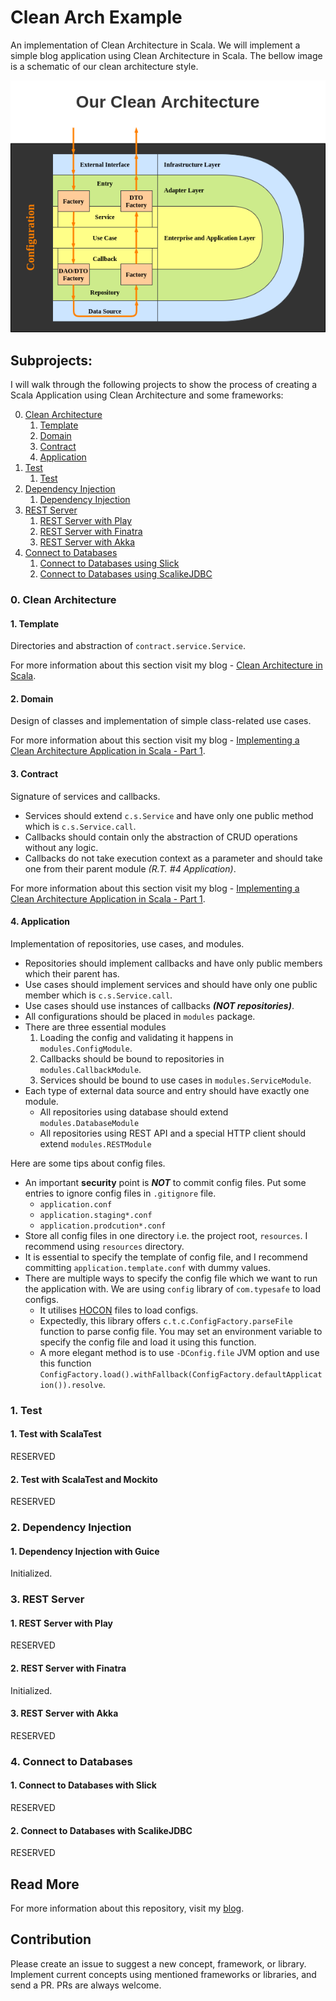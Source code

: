 # Clean Arch Example

An implementation of Clean Architecture in Scala. We will implement a simple blog application using Clean Architecture in Scala.
The bellow image is a schematic of our clean architecture style.

![Clean Architecture](./public/images/our_clean_architecture.png)

## Subprojects:

I will walk through the following projects to show the process of creating a Scala Application using Clean Architecture and some frameworks:

0. [Clean Architecture](#0-clean-architecture)
   1. [Template](#1-template)
   2. [Domain](#2-domain)
   3. [Contract](#3-contract)
   4. [Application](#4-application)
1. [Test](#1-test)
   1. [Test](#1-test-with-scalatest)
2. [Dependency Injection](#2-dependency-injection)
   1. [Dependency Injection](#1-dependency-injection-with-guice)
3. [REST Server](#3-rest-server)
   1. [REST Server with Play](#1-rest-server-with-play)
   2. [REST Server with Finatra](#2-rest-server-with-finatra)
   3. [REST Server with Akka](#3-rest-server-with-akka)
4. [Connect to Databases](#4-connect-to-databases)
   1. [Connect to Databases using Slick](#1-connect-to-databases-with-slick)
   2. [Connect to Databases using ScalikeJDBC](#2-connect-to-databases-with-scalikejdbc)

### 0. Clean Architecture

#### 1. Template

Directories and abstraction of `contract.service.Service`.

For more information about this section visit my blog - [Clean Architecture in Scala](https://saeiddadkhah.medium.com/clean-architecture-in-scala-41d1ab05a618).

#### 2. Domain

Design of classes and implementation of simple class-related use cases.

For more information about this section visit my blog -
[Implementing a Clean Architecture Application in Scala - Part 1](https://saeiddadkhah.medium.com/implementing-a-clean-architecture-application-in-scala-part-1-1442f0438b03).

#### 3. Contract

Signature of services and callbacks.

* Services should extend `c.s.Service` and have only one public method which is `c.s.Service.call`.
* Callbacks should contain only the abstraction of CRUD operations without any logic.
* Callbacks do not take execution context as a parameter and should take one from their parent module _(R.T. #4 Application)_.

For more information about this section visit my blog -
[Implementing a Clean Architecture Application in Scala - Part 1](https://saeiddadkhah.medium.com/implementing-a-clean-architecture-application-in-scala-part-1-1442f0438b03).

#### 4. Application

Implementation of repositories, use cases, and modules.

* Repositories should implement callbacks and have only public members which their parent has.
* Use cases should implement services and should have only one public member which is `c.s.Service.call`.
* Use cases should use instances of callbacks **_(NOT repositories)_**.
* All configurations should be placed in `modules` package.
* There are three essential modules
    1. Loading the config and validating it happens in `modules.ConfigModule`.
    2. Callbacks should be bound to repositories in `modules.CallbackModule`.
    3. Services should be bound to use cases in `modules.ServiceModule`.
* Each type of external data source and entry should have exactly one module.
    * All repositories using database should extend `modules.DatabaseModule`
    * All repositories using REST API and a special HTTP client should extend `modules.RESTModule`

Here are some tips about config files.
* An important **security** point is **_NOT_** to commit config files.
Put some entries to ignore config files in `.gitignore` file.
    * `application.conf`
    * `application.staging*.conf`
    * `application.prodcution*.conf`
* Store all config files in one directory i.e. the project root, `resources`.
I recommend using `resources` directory.
* It is essential to specify the template of config file, and I recommend committing `application.template.conf` with dummy values.
* There are multiple ways to specify the config file which we want to run the application with.
We are using `config` library of `com.typesafe` to load configs.
    * It utilises [HOCON](https://github.com/lightbend/config/blob/main/HOCON.md) files to load configs.
    * Expectedly, this library offers `c.t.c.ConfigFactory.parseFile` function to parse config file.
    You may set an environment variable to specify the config file and load it using this function.
    * A more elegant method is to use `-DConfig.file` JVM option and use this function
    `ConfigFactory.load().withFallback(ConfigFactory.defaultApplication()).resolve`.

### 1. Test

#### 1. Test with ScalaTest

RESERVED

#### 2. Test with ScalaTest and Mockito

RESERVED

### 2. Dependency Injection

#### 1. Dependency Injection with Guice

Initialized.

### 3. REST Server

#### 1. REST Server with Play

RESERVED

#### 2. REST Server with Finatra

Initialized.

#### 3. REST Server with Akka

RESERVED

### 4. Connect to Databases

#### 1. Connect to Databases with Slick

RESERVED

#### 2. Connect to Databases with ScalikeJDBC

RESERVED

## Read More

For more information about this repository, visit my [blog](https://saeiddadkhah.medium.com/).

## Contribution

Please create an issue to suggest a new concept, framework, or library.
Implement current concepts using mentioned frameworks or libraries, and send a PR. PRs are always welcome.
